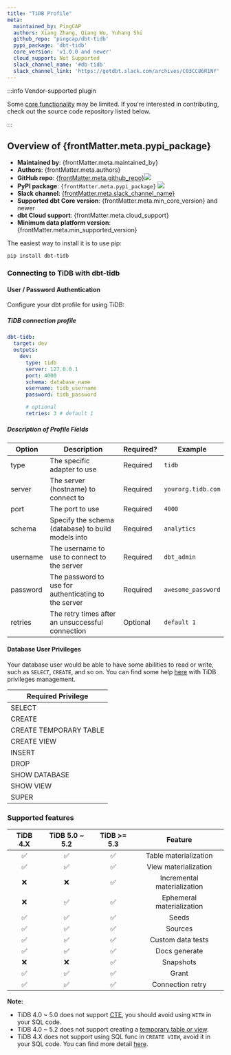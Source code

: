 ```yaml
---
title: "TiDB Profile"
meta:
  maintained_by: PingCAP
  authors: Xiang Zhang, Qiang Wu, Yuhang Shi
  github_repo: 'pingcap/dbt-tidb'
  pypi_package: 'dbt-tidb'
  core_version: 'v1.0.0 and newer'
  cloud_support: Not Supported
  slack_channel_name: '#db-tidb'
  slack_channel_link: 'https://getdbt.slack.com/archives/C03CC86R1NY'
---
```


:::info Vendor-supported plugin

Some [core functionality](https://github.com/pingcap/dbt-tidb/blob/main/README.md#supported-features) may be limited. 
If you're interested in contributing, check out the source code repository listed below.

:::

<h2> Overview of {frontMatter.meta.pypi_package} </h2>

<ul>
    <li><strong>Maintained by</strong>: {frontMatter.meta.maintained_by}</li>
    <li><strong>Authors</strong>: {frontMatter.meta.authors}</li>
    <li><strong>GitHub repo</strong>: <a href={`https://github.com/${frontMatter.meta.github_repo}`}>{frontMatter.meta.github_repo}</a><a href={`https://github.com/${frontMatter.meta.github_repo}`}><img src={`https://img.shields.io/github/stars/${frontMatter.meta.github_repo}?style=for-the-badge`}/></a></li>
    <li><strong>PyPI package</strong>: <code>{frontMatter.meta.pypi_package}</code> <a href={`https://badge.fury.io/py/${frontMatter.meta.pypi_package}`}><img src={`https://badge.fury.io/py/${frontMatter.meta.pypi_package}.svg`}/></a></li>
    <li><strong>Slack channel</strong>: <a href={frontMatter.meta.slack_channel_link}>{frontMatter.meta.slack_channel_name}</a></li>
    <li><strong>Supported dbt Core version</strong>: {frontMatter.meta.min_core_version} and newer</li>
    <li><strong>dbt Cloud support</strong>: {frontMatter.meta.cloud_support}</li>
    <li><strong>Minimum data platform version</strong>: {frontMatter.meta.min_supported_version}</li>
    </ul>

The easiest way to install it is to use pip:

```
pip install dbt-tidb
```

### Connecting to TiDB with **dbt-tidb**

#### User / Password Authentication

Configure your dbt profile for using TiDB:

##### TiDB connection profile
<File name='profiles.yml'>

```yaml
dbt-tidb:
  target: dev
  outputs:
    dev:
      type: tidb
      server: 127.0.0.1
      port: 4000
      schema: database_name
      username: tidb_username
      password: tidb_password

      # optional
      retries: 3 # default 1
```

</File>

##### Description of Profile Fields

| Option   | Description                                          | Required? | Example             |
|----------|------------------------------------------------------|-----------|---------------------|
| type     | The specific adapter to use                          | Required  | `tidb`              |
| server   | The server (hostname) to connect to                  | Required  | `yourorg.tidb.com`  |
| port     | The port to use                                      | Required  | `4000`              |
| schema   | Specify the schema (database) to build models into   | Required  | `analytics`         |
| username | The username to use to connect to the server         | Required  | `dbt_admin`         |
| password | The password to use for authenticating to the server | Required  | `awesome_password`  |
| retries  | The retry times after an unsuccessful connection     | Optional  | `default 1`         |

#### Database User Privileges

Your database user would be able to have some abilities to read or write, such as `SELECT`, `CREATE`, and so on.
You can find some help [here](https://docs.pingcap.com/tidb/v4.0/privilege-management) with TiDB privileges management.

| Required Privilege     |
|------------------------|
| SELECT                 |
| CREATE                 |
| CREATE TEMPORARY TABLE |
| CREATE VIEW            |
| INSERT                 |
| DROP                   |
| SHOW DATABASE          |
| SHOW VIEW              |
| SUPER                  |

### Supported features

| TiDB 4.X | TiDB 5.0 ~ 5.2 | TiDB >= 5.3 |           Feature           |
|:--------:|:--------------:|:-----------:|:---------------------------:|
|    ✅     |       ✅        |      ✅      |    Table materialization    |
|    ✅     |       ✅        |      ✅      |    View materialization     |
|    ❌     |       ❌        |      ✅      | Incremental materialization |
|    ❌     |       ✅        |      ✅      |  Ephemeral materialization  |
|    ✅     |       ✅        |      ✅      |            Seeds            |
|    ✅     |       ✅        |      ✅      |           Sources           |
|    ✅     |       ✅        |      ✅      |      Custom data tests      |
|    ✅     |       ✅        |      ✅      |        Docs generate        |
|    ❌     |       ❌        |      ✅      |          Snapshots          |
|    ✅     |       ✅        |      ✅      |            Grant            |
|    ✅     |       ✅        |      ✅      |      Connection retry       |

**Note:**

* TiDB 4.0 ~ 5.0 does not support [CTE](https://docs.pingcap.com/tidb/dev/sql-statement-with),
  you should avoid using `WITH` in your SQL code.
* TiDB 4.0 ~ 5.2 does not support creating a [temporary table or view](https://docs.pingcap.com/tidb/v5.2/sql-statement-create-table#:~:text=sec\)-,MySQL%20compatibility,-TiDB%20does%20not).
* TiDB 4.X does not support using SQL func in `CREATE VIEW`, avoid it in your SQL code.
  You can find more detail [here](https://github.com/pingcap/tidb/pull/27252).
